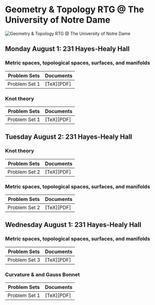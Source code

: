 # Geometry & Topology RTG @ The University of Notre Dame
![Geometry & Topology RTG @ The University of Notre Dame](NDGeoTop.JPG)
## Monday August 1: 231 Hayes-Healy Hall
### Metric spaces, topological spaces, surfaces, and manifolds
| Problem Sets | Documents |
| ------------ | --------- |
| Problem Set 1 | [TeX][PDF] |
### Knot theory
| Problem Sets | Documents |
| ------------ | --------- |
| Problem Set 1 | [TeX][PDF] |

## Tuesday August 2: 231 Hayes-Healy Hall
### Knot theory
| Problem Sets | Documents |
| ------------ | --------- |
| Problem Set 2 | [TeX][PDF] |

### Metric spaces, topological spaces, surfaces, and manifolds
| Problem Sets | Documents |
| ------------ | --------- |
| Problem Set 2 | [TeX][PDF] |

## Wednesday August 1: 231 Hayes-Healy Hall
### Metric spaces, topological spaces, surfaces, and manifolds
| Problem Sets | Documents |
| ------------ | --------- |
| Problem Set 3 | [TeX][PDF] |
### Curvature & and Gauss Bonnet
| Problem Sets | Documents |
| ------------ | --------- |
| Problem Set 1 | [TeX][PDF] |
